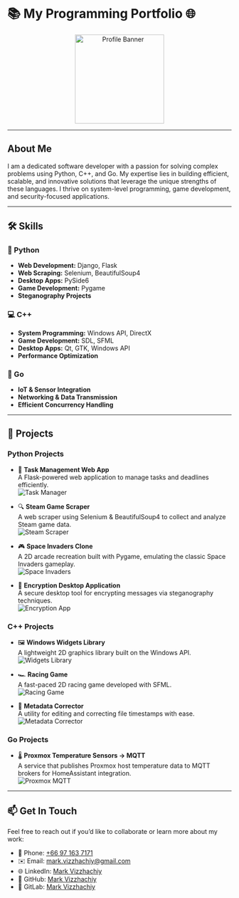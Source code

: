 # 📚 My Programming Portfolio 🌐

<p align="center">
  <img src="images/profile-banner.png" alt="Profile Banner" width="200" height="200" />
</p>

---

## About Me

I am a dedicated software developer with a passion for solving complex problems using Python, C++, and Go. My expertise lies in building efficient, scalable, and innovative solutions that leverage the unique strengths of these languages. I thrive on system-level programming, game development, and security-focused applications.

---

## 🛠️ Skills

### 🐍 Python
- **Web Development:** Django, Flask  
- **Web Scraping:** Selenium, BeautifulSoup4  
- **Desktop Apps:** PySide6  
- **Game Development:** Pygame  
- **Steganography Projects**

### 💻 C++
- **System Programming:** Windows API, DirectX  
- **Game Development:** SDL, SFML  
- **Desktop Apps:** Qt, GTK, Windows API  
- **Performance Optimization**

### 🚀 Go
- **IoT & Sensor Integration**  
- **Networking & Data Transmission**  
- **Efficient Concurrency Handling**

---

## 📂 Projects

### Python Projects
- 🚀 **Task Management Web App**  
  A Flask-powered web application to manage tasks and deadlines efficiently.  
  ![Task Manager](images/task_manager.png)

- 🔍 **Steam Game Scraper**  
  A web scraper using Selenium & BeautifulSoup4 to collect and analyze Steam game data.  
  ![Steam Scraper](images/steam_scraper.png)

- 🎮 **Space Invaders Clone**  
  A 2D arcade recreation built with Pygame, emulating the classic Space Invaders gameplay.  
  ![Space Invaders](images/space_invaders.png)

- 🔏 **Encryption Desktop Application**  
  A secure desktop tool for encrypting messages via steganography techniques.  
  ![Encryption App](images/encryption_app.png)

### C++ Projects
- 🖼 **Windows Widgets Library**  
  A lightweight 2D graphics library built on the Windows API.  
  ![Widgets Library](images/widgets_library.png)

- 🏎 **Racing Game**  
  A fast-paced 2D racing game developed with SFML.  
  ![Racing Game](images/racing_game.png)

- 📂 **Metadata Corrector**  
  A utility for editing and correcting file timestamps with ease.  
  ![Metadata Corrector](images/metadata_corrector.png)

### Go Projects
- 🌡 **Proxmox Temperature Sensors → MQTT**  
  A service that publishes Proxmox host temperature data to MQTT brokers for HomeAssistant integration.  
  ![Proxmox MQTT](images/proxmox_mqtt.png)

---

## 📫 Get In Touch

Feel free to reach out if you’d like to collaborate or learn more about my work:

- 📱 Phone:      [+66 97 163 7171](tel:+66971637171)
- ✉️ Email:     [mark.vizzhachiy@gmail.com](mailto:mark.vizzhachiy@gmail.com)
- 🌐 LinkedIn:  [Mark Vizzhachiy](www.linkedin.com/in/mark-v-28033536b)  
- 🐙 GitHub:    [Mark Vizzhachiy](https://github.com/Markf349g)  
- 🦊 GitLab: [Mark Vizzhachiy](https://gitlab.com/mark.vizzhachiy) 